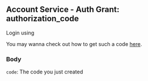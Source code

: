 ## Account Service - Auth Grant: authorization_code

Login using

You may wanna check out how to get such a code [here](../../../Web/Id/AuthorizationCode.md).

### Body

`code`: The code you just created
